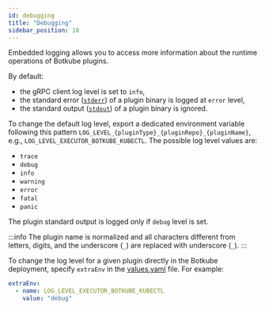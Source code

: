 ```yaml
---
id: debugging
title: "Debugging"
sidebar_position: 10
---
```


Embedded logging allows you to access more information about the runtime operations of Botkube plugins.

By default:

- the gRPC client log level is set to `info`,
- the standard error ([`stderr`](<https://en.wikipedia.org/wiki/Standard_streams#Standard_error_(stderr)>)) of a plugin binary is logged at `error` level,
- the standard output ([`stdout`](<https://en.wikipedia.org/wiki/Standard_streams#Standard_output_(stdout)>)) of a plugin binary is ignored.

To change the default log level, export a dedicated environment variable following this pattern `LOG_LEVEL_{pluginType}_{pluginRepo}_{pluginName}`, e.g., `LOG_LEVEL_EXECUTOR_BOTKUBE_KUBECTL`. The possible log level values are:

- `trace`
- `debug`
- `info`
- `warning`
- `error`
- `fatal`
- `panic`

The plugin standard output is logged only if `debug` level is set.

:::info
The plugin name is normalized and all characters different from letters, digits, and the underscore (`_`) are replaced with underscore (`_`).
:::

To change the log level for a given plugin directly in the Botkube deployment, specify `extraEnv` in the [values.yaml](https://github.com/kubeshop/botkube/blob/main/helm/botkube/values.yaml) file. For example:

```yaml
extraEnv:
  - name: LOG_LEVEL_EXECUTOR_BOTKUBE_KUBECTL
    value: "debug"
```
